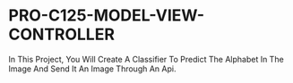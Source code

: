 # PRO-C125-MODEL-VIEW-CONTROLLER
In This Project, You Will Create A Classifier To Predict The Alphabet In The Image And Send It An Image Through An Api.
